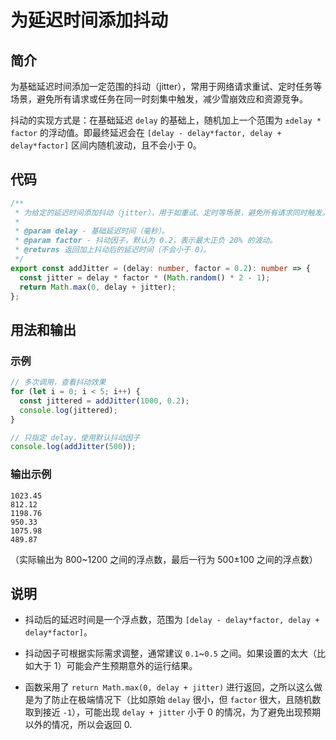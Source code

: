 # 为延迟时间添加抖动

## 简介

为基础延迟时间添加一定范围的抖动（jitter），常用于网络请求重试、定时任务等场景，避免所有请求或任务在同一时刻集中触发，减少雪崩效应和资源竞争。

抖动的实现方式是：在基础延迟 `delay` 的基础上，随机加上一个范围为 `±delay * factor` 的浮动值。即最终延迟会在 `[delay - delay*factor, delay + delay*factor]` 区间内随机波动，且不会小于 0。

## 代码

```typescript
/**
 * 为给定的延迟时间添加抖动（jitter），用于如重试、定时等场景，避免所有请求同时触发。
 *
 * @param delay - 基础延迟时间（毫秒）。
 * @param factor - 抖动因子，默认为 0.2，表示最大正负 20% 的波动。
 * @returns 返回加上抖动后的延迟时间（不会小于 0）。
 */
export const addJitter = (delay: number, factor = 0.2): number => {
  const jitter = delay * factor * (Math.random() * 2 - 1);
  return Math.max(0, delay + jitter);
};
```

## 用法和输出

### 示例

```typescript
// 多次调用，查看抖动效果
for (let i = 0; i < 5; i++) {
  const jittered = addJitter(1000, 0.2);
  console.log(jittered);
}

// 只指定 delay，使用默认抖动因子
console.log(addJitter(500));
```

### 输出示例

```
1023.45
812.12
1198.76
950.33
1075.98
489.87
```

（实际输出为 800~1200 之间的浮点数，最后一行为 500±100 之间的浮点数）

## 说明

- 抖动后的延迟时间是一个浮点数，范围为 `[delay - delay*factor, delay + delay*factor]`。
- 抖动因子可根据实际需求调整，通常建议 `0.1`~`0.5` 之间。如果设置的太大（比如大于 1）可能会产生预期意外的运行结果。

- 函数采用了 `return Math.max(0, delay + jitter)` 进行返回，之所以这么做是为了防止在极端情况下（比如原始 `delay` 很小，但 `factor` 很大，且随机数取到接近 `-1`），可能出现 `delay + jitter` 小于 0 的情况，为了避免出现预期以外的情况，所以会返回 0.
